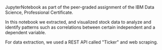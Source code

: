 JupyterNotebook as part of the peer-graded assignment of the IBM Data Science, Professional Certificate.

In this notebook we extracted, and visualized stock data to analyze and identify patterns such as correlations between
certain independent and a dependent variable.

For data extraction, we used a REST API called "Ticker" and web scraping.
